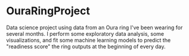 # OuraRingProject
Data science project using data from an Oura ring I've been wearing for several months. I perform some exploratory data analysis, some visualizations, and fit some machine learning models to predict the "readiness score" the ring outputs at the beginning of every day.
